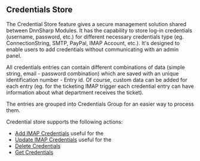 ## Credentials Store

The Credential Store feature gives a secure management solution shared between DnnSharp Modules. It has the capability to store log-in credentials \(username, password, etc.\) for different necessary credentials type \(eg. ConnectionString, SMTP, PayPal, IMAP Account, etc.\). It's designed to enable users to add credentials without communicating with an admin panel. 

All credentials entries can contain different combinations of data \(simple string, email - password combination\) which are saved with an unique identification number - Entry id. Of course, custom data can be added for each entry \(eg. for the ticketing IMAP trigger each credential entry can have information about what department receives the ticket\).  

The entries are grouped into Credentials Group for an easier way to process them.  

Credential store supports the following actions: 

* [Add IMAP Credentials](/credential-store/add-imap-credential.md) useful for the 
* [Update IMAP Credentials](/credential-store/update-imap-credential.md) useful for the 
* [Delete Credentials](/credential-store/delete-credential.md)
* [Get Credentials](/credential-store/get-credential.md) 



